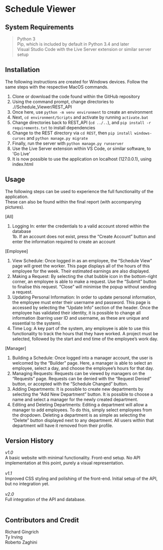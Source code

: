 # Schedule Viewer

## System Requirements
> Python 3 </br>
> Pip, which is included by default in Python 3.4 and later </br>
> Visual Studio Code with the Live Server extension or similar server setup </br>

## Installation
The following instructions are created for Windows devices. Follow the same steps with the respective MacOS commands.
1. Clone or download the code found within the GitHub repository </br>
2. Using the command prompt, change directories to .//Schedule_Viewer/REST_API
3. Once here, use `python -m venv environment` to create an environment
4. Next, `cd environment/Scripts` and activate by running `activate.bat`
5. Change directories back to REST_API (`cd ../..`), and `pip install -r requirements.txt` to install dependencies 
6. Change to the REST directory via `cd REST`, then `pip install windows-curses` and `python manage.py migrate`
7. Finally, run the server with `python manage.py runserver`
8. Use the Live Server extension within VS Code, or similar software, to 'Go Live'
9. It is now possible to use the application on localhost (127.0.0.1), using index.html

## Usage
The following steps can be used to experience the full functionality of the application. </br>
These can also be found within the final report (with accompanying pictures). </br>

\[All\] </br>
1.  Logging In: enter the credentials to a valid account stored within the database </br>
1b. If an account does not exist, press the “Create Account” button and enter the information required to create an account


\[Employee\] </br>
1. View Schedule: Once logged in as an employee, the “Schedule View” page will greet the worker. This page displays all of the hours of this employee for the week. Their estimated earnings are also displayed.
2. Making a Request: By selecting the chat bubble icon in the bottom-right corner, an employee is able to make a request. Use the “Submit” button to finalise this request. “Close” will minimise the popup without sending a request.
3. Updating Personal Information: In order to update personal information, the employee must enter their username and password. This page is accessed by selecting the “Update Info” section of the header. Once the employee has validated their identity, it is possible to change all information (barring user ID and username, as these are unique and essential to the system).
4. Time Log: A key part of the system, any employee is able to use this functionality to track the hours that they have worked. A project must be selected, followed by the start and end time of the employee’s work day. 

\[Manager\] </br>
1. Building a Schedule: Once logged into a manager account, the user is welcomed by the “Builder” page. Here, a manager is able to select an employee, select a day, and choose the employee’s hours for that day. 
2. Managing Requests: Requests can be viewed by managers on the “Requests” page. Requests can be denied with the “Request Denied” button, or accepted with the “Schedule Changed” button.
3. Adding Departments: It is possible to create new departments by selecting the “Add New Department” button. It is possible to choose a name and select a manager for the newly created department.
4. Editing and Deleting Departments: Editing a department will allow a manager to add employees. To do this, simply select employees from the dropdown.
Deleting a department is as simple as selecting the “Delete” button displayed next to any department. All users within that department will have it removed from their profile.


## Version History
*v1.0* <br/>
A basic website with minimal functionality. Front-end setup. No API implementation at this point, purely a visual representation.</br>
</br>
*v1.1* </br>
Improved CSS styling and polishing of the front-end. Initial setup of the API, but no integration yet.</br>
</br>
*v2.0* </br>
Full integration of the API and database.</br>
</br>


## Contributors and Credit
Richard Gingrich </br>
Ty Irving </br>
Roberto Zaghini </br>
